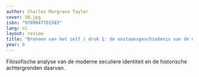 ```yaml
---
author: Charles Margrave Taylor
cover: 50.jpg
isbn: "9789047701583"
lang: nl
layout: review
title: "Bronnen van het zelf / druk 1: de onstaansgeschiedenis van de moderne identiteit"
year: 0
---
```


Filosofische analyse van de moderne seculiere identiteit en de historische achtergronden daarvan.
